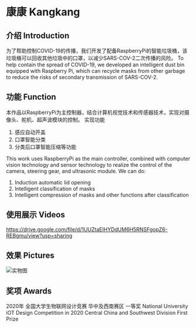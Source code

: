 # 康康 Kangkang

## 介绍 Introduction
为了帮助控制COVID-19的传播，我们开发了配备RaspberryPi的智能垃圾桶，该垃圾桶可以回收其他垃圾中的口罩，以减少SARS-COV-2二次传播的风险。
To help contain the spread of COVID-19, we developed an intelligent dust bin equipped with Raspberry Pi, which can recycle masks from other garbage to reduce the risks of secondary transmission of SARS-COV-2. 

## 功能 Function

本作品以RaspberryPi为主控制器，结合计算机视觉技术和传感器技术，实现对摄像头、舵机、超声波模块的控制。
实现功能
1. 感应自动开盖
2. 口罩智能分类
3. 分类后口罩智能压缩等功能

This work uses RaspberryPi as the main controller, combined with computer vision technology and sensor technology to realize the control of the camera, steering gear, and ultrasonic module. We can do: 
1. Induction automatic lid opening
2. Intelligent classification of masks
3. Intelligent compression of masks and other functions after classification

## 使用展示 Videos
https://drive.google.com/file/d/1UUZtaEIHYDdUM6H5RNSFgopZ6-REBgmu/view?usp=sharing

## 效果 Pictures

![实物图](https://cdn.jsdelivr.net/gh/growvv/image-bed/images/20201009151224.png)

## 奖项 Awards

2020年 全国大学生物联网设计竞赛 华中及西南赛区 一等奖
National University iOT Design Competition in 2020  Central China and Southwest Division  First Prize
